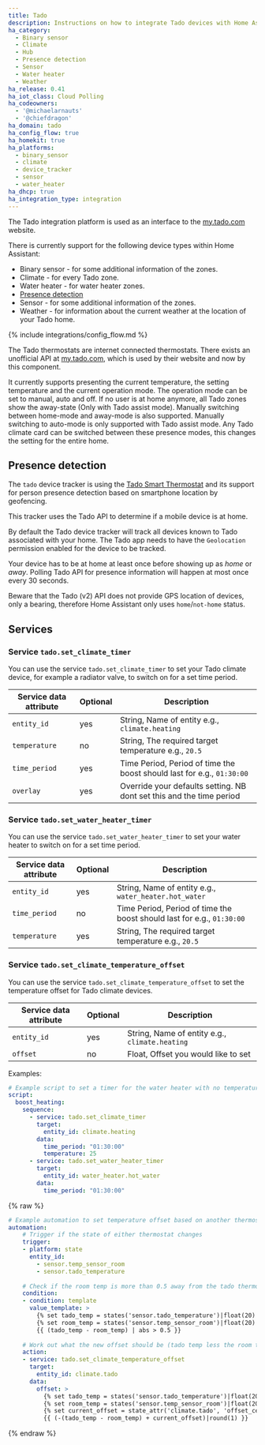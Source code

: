```yaml
---
title: Tado
description: Instructions on how to integrate Tado devices with Home Assistant.
ha_category:
  - Binary sensor
  - Climate
  - Hub
  - Presence detection
  - Sensor
  - Water heater
  - Weather
ha_release: 0.41
ha_iot_class: Cloud Polling
ha_codeowners:
  - '@michaelarnauts'
  - '@chiefdragon'
ha_domain: tado
ha_config_flow: true
ha_homekit: true
ha_platforms:
  - binary_sensor
  - climate
  - device_tracker
  - sensor
  - water_heater
ha_dhcp: true
ha_integration_type: integration
---
```


The Tado integration platform is used as an interface to the [my.tado.com](https://my.tado.com/) website.

There is currently support for the following device types within Home Assistant:

- Binary sensor - for some additional information of the zones.
- Climate - for every Tado zone.
- Water heater - for water heater zones.
- [Presence detection](#presence-detection)
- Sensor - for some additional information of the zones.
- Weather - for information about the current weather at the location of your Tado home.

{% include integrations/config_flow.md %}

The Tado thermostats are internet connected thermostats. There exists an unofficial API at [my.tado.com](https://my.tado.com/), which is used by their website and now by this component.

It currently supports presenting the current temperature, the setting temperature and the current operation mode. The operation mode can be set to manual, auto and off. If no user is at home anymore, all Tado zones show the away-state (Only with Tado assist mode). Manually switching between home-mode and away-mode is also supported. Manually switching to auto-mode is only supported with Tado assist mode. Any Tado climate card can be switched between these presence modes, this changes the setting for the entire home.

## Presence detection

The `tado` device tracker is using the [Tado Smart Thermostat](https://www.tado.com/) and its support for person presence detection based on smartphone location by geofencing.

This tracker uses the Tado API to determine if a mobile device is at home.

By default the Tado device tracker will track all devices known to Tado associated with your home. The Tado app needs to have the `Geolocation` permission enabled for the device to be tracked.

Your device has to be at home at least once before showing up as *home* or *away*.
Polling Tado API for presence information will happen at most once every 30 seconds.

Beware that the Tado (v2) API does not provide GPS location of devices, only a bearing, therefore Home Assistant only uses `home`/`not-home` status.

## Services

### Service `tado.set_climate_timer`

You can use the service `tado.set_climate_timer` to set your Tado climate device, for example a radiator valve, to switch on for a set time period. 

| Service data attribute | Optional | Description                                                            |
| ---------------------- | -------- | ---------------------------------------------------------------------- |
| `entity_id`            | yes      | String, Name of entity e.g., `climate.heating`                         |
| `temperature`          | no       | String, The required target temperature e.g., `20.5`                   |
| `time_period`          | yes      | Time Period, Period of time the boost should last for e.g., `01:30:00` |
| `overlay`              | yes      | Override your defaults setting. NB dont set this and the time period   |

### Service `tado.set_water_heater_timer`

You can use the service `tado.set_water_heater_timer` to set your water heater to switch on for a set time period. 

| Service data attribute | Optional | Description                                                            |
| ---------------------- | -------- | ---------------------------------------------------------------------- |
| `entity_id`            | yes      | String, Name of entity e.g., `water_heater.hot_water`                  |
| `time_period`          | no       | Time Period, Period of time the boost should last for e.g., `01:30:00` |
| `temperature`          | yes      | String, The required target temperature e.g., `20.5`                   |

### Service `tado.set_climate_temperature_offset`

You can use the service `tado.set_climate_temperature_offset` to set the temperature offset for Tado climate devices.

| Service data attribute | Optional | Description                                                            |
| ---------------------- | -------- | ---------------------------------------------------------------------- |
| `entity_id`            | yes      | String, Name of entity e.g., `climate.heating`                         |
| `offset`               | no       | Float, Offset you would like to set                                    |


Examples:

```yaml
# Example script to set a timer for the water heater with no temperature specified
script:
  boost_heating:
    sequence:
      - service: tado.set_climate_timer
        target:
          entity_id: climate.heating
        data:
          time_period: "01:30:00"
          temperature: 25
      - service: tado.set_water_heater_timer
        target:
          entity_id: water_heater.hot_water
        data:
          time_period: "01:30:00"
```

{% raw %}
```yaml
# Example automation to set temperature offset based on another thermostat value
automation:
    # Trigger if the state of either thermostat changes
    trigger:
    - platform: state
      entity_id:
        - sensor.temp_sensor_room
        - sensor.tado_temperature
    
    # Check if the room temp is more than 0.5 away from the tado thermostat reading condition. The sensors default to room temperature (20) when the reading is in error:
    condition:
    - condition: template
      value_template: >
        {% set tado_temp = states('sensor.tado_temperature')|float(20) %}
        {% set room_temp = states('sensor.temp_sensor_room')|float(20) %}
        {{ (tado_temp - room_temp) | abs > 0.5 }}
    
    # Work out what the new offset should be (tado temp less the room temp but add the current offset value) and turn that to a negative value for setting as the new offset
    action:
    - service: tado.set_climate_temperature_offset
      target:
        entity_id: climate.tado
      data:
        offset: >
          {% set tado_temp = states('sensor.tado_temperature')|float(20) %}
          {% set room_temp = states('sensor.temp_sensor_room')|float(20) %}
          {% set current_offset = state_attr('climate.tado', 'offset_celsius') %}
          {{ (-(tado_temp - room_temp) + current_offset)|round(1) }}
```
{% endraw %}
